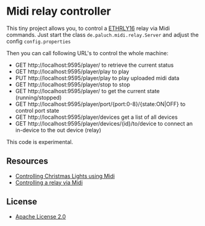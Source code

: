 Midi relay controller
=====================

This tiny project allows you, to control a [ETHRLY16](http://www.robot-electronics.co.uk/htm/eth_rly16tech.htm) relay via Midi commands. 
Just start the class `de.paluch.midi.relay.Server` and adjust the config `config.properties`

Then you can call following URL's to control the whole machine:

* GET http://localhost:9595/player/ to retrieve the current status
* GET http://localhost:9595/player/play to play
* PUT http://localhost:9595/player/play to play uploaded midi data
* GET http://localhost:9595/player/stop to stop
* GET http://localhost:9595/player/ to get the current state (running/stopped)
* GET http://localhost:9595/player/port/{port:0-8}/{state:ON|OFF} to control port state
* GET http://localhost:9595/player/devices get a list of all devices
* GET http://localhost:9595/player/devices/{id}/to/device to connect an in-device to the out device (relay)

This code is experimental.

Resources
---------
* [Controlling Christmas Lights using Midi](https://www.paluch.biz/blog/65-controlling-christmas-lights-using-midi.html)
* [Controlling a relay via Midi](https://www.paluch.biz/blog/64-controlling-a-relay-via-midi.html)

License
-------
* [Apache License 2.0](http://www.apache.org/licenses/LICENSE-2.0)